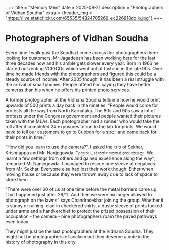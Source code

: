 +++
title = "Memory Men"
date = 2025-08-21
description = "Photographers of Vidhan Soudha"
extra = {header_img = "https://live.staticflickr.com/65535/54824705269_ec226818dc_b.jpg"}
+++

# Photographers of Vidhan Soudha
Every time I walk past the Soudha I come across the photographers there looking for customers. Mr Jagadeesh has been working here for the last three decades now and his amble gets slower every year. Born in 1966 he started out renting VCR/CDs which went out of fashion in the late 90s. Over time he made friends with the photographers and figured this could be a steady source of income. After 2005 though, it has been a real struggle with the arrival of smartphones. People offend him saying they have better cameras than his when he offers his printed photo services.

A former photographer at the Vidhana Soudha tells me how he would print upwards of 500 prints a day back in the nineties. “People would come for protests all the way from North Karnataka. The 80s and 90s saw a lot of protests under the Congress government and people wanted their pictures taken with the MLAs. Each photographer had a runner who would take the roll after it completed 24 exposures to run to the lab for prints. We would have to tell our customers to go to Cubbon for a stroll and come back for their prints in time.”

“How did you learn to use the camera?”, I asked the trio of Sekhar, Krishnappa and Mr. Nanjegowda. “ಎಲ್ಲಾರು L ಬೋರ್ಡ್ ಇಂದಾನೆ ಶುರು ಮಾಡಿದ್ದು. We learnt a few settings from others and gained experience along the way”, remarked Mr Nanjegowda. I managed to rescue one sleeve of negatives from Mr. Sekhar. Everyone else had lost their work though. Either when moving house or because they were thrown away due to lack of space to store them.

“There were over 60 of us at one time before the metal barriers came up. That happened just after 26/11. And then we were no longer allowed to photograph on the lawns" says Chandrasekhar joining the group. Whether it is sunny or raining, clad in checkered shirts, a dusty sleeve of prints tucked under arms and a handkerchief to protect the prized possession of their occupation - the camera - nine photographers roam the paved pathways even today.

They might just be the last photographers at the Vidhana Soudha. They might not be photographers of acclaim but they deserve a note in the history of photography in this city. 


<div class="gallery">
 <a href="https://live.staticflickr.com/65535/54824705269_ec226818dc_b.jpg" data-ngthumb="https://live.staticflickr.com/65535/54824705269_ec226818dc_b.jpg"></a>
 <a href="https://live.staticflickr.com/65535/54824790725_2e04eaa5b5_b.jpg" data-ngthumb="https://live.staticflickr.com/65535/54824790725_2e04eaa5b5_b.jpg"></a>
 <a href="https://live.staticflickr.com/65535/54824790435_6038d67235_b.jpg" data-ngthumb="https://live.staticflickr.com/65535/54824790435_6038d67235_b.jpg"></a>
 <!-- <a href="https://live.staticflickr.com/65535/54824705379_2930cf6cb8_b.jpg" data-ngthumb="https://live.staticflickr.com/65535/54824705379_2930cf6cb8_b.jpg"></a> -->
 <a href="https://live.staticflickr.com/65535/54824705199_83a1a99ef5_b.jpg" data-ngthumb="https://live.staticflickr.com/65535/54824705199_83a1a99ef5_b.jpg"></a>
 <a href="https://live.staticflickr.com/65535/54823608032_079a569bc9_b.jpg" data-ngthumb="https://live.staticflickr.com/65535/54823608032_079a569bc9_b.jpg"></a>
 <a href="https://live.staticflickr.com/65535/54824790410_2d534d6424_b.jpg" data-ngthumb="https://live.staticflickr.com/65535/54824790410_2d534d6424_b.jpg"></a>
 <a href="https://live.staticflickr.com/65535/54824790415_02697f967d_b.jpg" data-ngthumb="https://live.staticflickr.com/65535/54824790415_02697f967d_b.jpg"></a>
 <a href="https://live.staticflickr.com/65535/54824455171_d4a7dc323e_b.jpg" data-ngthumb="https://live.staticflickr.com/65535/54824455171_d4a7dc323e_b.jpg"></a>
 <a href="https://live.staticflickr.com/65535/54824705294_a472f3df73_b.jpg" data-ngthumb="https://live.staticflickr.com/65535/54824705294_a472f3df73_b.jpg"></a>
 <a href="https://live.staticflickr.com/65535/54823608102_26fb20eaf5_b.jpg" data-ngthumb="https://live.staticflickr.com/65535/54823608102_26fb20eaf5_b.jpg"></a>
 <a href="https://live.staticflickr.com/65535/54824455096_963d3ca4a6_b.jpg" data-ngthumb="https://live.staticflickr.com/65535/54824455096_963d3ca4a6_b.jpg"></a>
 <a href="https://live.staticflickr.com/65535/54824715749_ea7596f0f1_b.jpg" data-ngthumb="https://live.staticflickr.com/65535/54824715749_ea7596f0f1_b.jpg"></a>
 <a href="https://live.staticflickr.com/65535/54824725668_bd8b0c9e41_b.jpg" data-ngthumb="https://live.staticflickr.com/65535/54824725668_bd8b0c9e41_b.jpg"></a>
 <a href="https://live.staticflickr.com/65535/54823619107_252dc71f2d_b.jpg" data-ngthumb="https://live.staticflickr.com/65535/54823619107_252dc71f2d_b.jpg"></a>
 <a href="https://live.staticflickr.com/65535/54824725763_cd264c561c_b.jpg" data-ngthumb="https://live.staticflickr.com/65535/54824725763_cd264c561c_b.jpg"></a>
 <a href="https://live.staticflickr.com/65535/54823618977_1d29ea5dd4_b.jpg" data-ngthumb="https://live.staticflickr.com/65535/54823618977_1d29ea5dd4_b.jpg"></a>
 <a href="https://live.staticflickr.com/65535/54823608302_0284e6a73e_b.jpg" data-ngthumb="https://live.staticflickr.com/65535/54823608302_0284e6a73e_b.jpg"></a>
 <a href="https://live.staticflickr.com/65535/54824790820_b4b07c31d3_b.jpg" data-ngthumb="https://live.staticflickr.com/65535/54824790820_b4b07c31d3_b.jpg"></a>
 <a href="https://live.staticflickr.com/65535/54824790795_172b053a81_b.jpg" data-ngthumb="https://live.staticflickr.com/65535/54824790795_172b053a81_b.jpg"></a>
</div>

